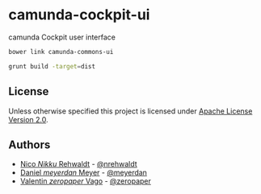 # camunda-cockpit-ui

camunda Cockpit user interface


```bash
bower link camunda-commons-ui
```

```bash
grunt build -target=dist
```

## License

Unless otherwise specified this project is licensed under [Apache License Version 2.0](./LICENSE).

## Authors

 - [Nico _Nikku_ Rehwaldt](https://github.com/nikku) - [@nrehwaldt](http://twitter.com/nrehwaldt) 
 - [Daniel _meyerdan_ Meyer](https://github.com/meyerdan) - [@meyerdan](http://twitter.com/meyerdan)
 - [Valentin _zeropaper_ Vago](https://github.com/zeropaper) - [@zeropaper](http://twitter.com/zeropaper)